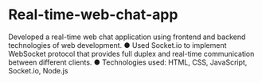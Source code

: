 # Real-time-web-chat-app
Developed a real-time web chat application using frontend and backend technologies of web development.
    ● Used Socket.io to implement WebSocket protocol that provides full duplex and real-time communication between different clients.
    ● Technologies used: HTML, CSS, JavaScript, Socket.io, Node.js     
